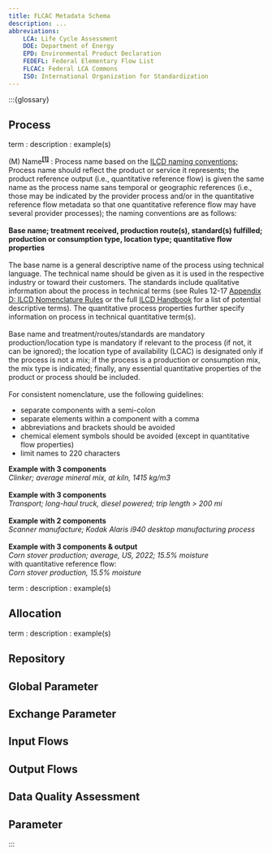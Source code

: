 ```yaml
---
title: FLCAC Metadata Schema
description: ...
abbreviations:
    LCA: Life Cycle Assessment
    DOE: Department of Energy
    EPD: Environmental Product Declaration
    FEDEFL: Federal Elementary Flow List
    FLCAC: Federal LCA Commons
    ISO: International Organization for Standardization
---
```


:::{glossary}

## Process

term
: description
: example(s)

(M) Name<sup>[**[1]**](#fn1)</sup>
: Process name based on the [ILCD naming conventions](https://github.com/uslci-admin/uslci-content/blob/dev/docs/submission_handbook/04-resources/04-App-D.md#rule-12-general-flow-and-process-naming-rules);
Process name should reflect the product or service it represents; 
the product reference output (i.e., quantitative reference flow) is given the same name as the process name sans temporal or geographic references (i.e., those may be indicated by the provider process and/or in the quantitative reference flow metadata so that one quantitative reference flow may have several provider processes);
the naming conventions are as follows: 
<br><br>**Base name; treatment received, production route(s), standard(s) fulfilled; production or consumption type, location type; quantitative flow properties**<br><br>
The base name is a general descriptive name of the process using technical language.
The technical name should be given as it is used in the respective industry or toward their customers.
The standards include qualitative information about the process in technical terms (see Rules 12-17 [Appendix D: ILCD Nomenclature Rules](../04-resources/04-App-D.md) or the full [ILCD Handbook](http://eplca.jrc.ec.europa.eu/uploads/MANPROJ-PR-ILCD-Handbook-Nomenclature-and-other-conventions-first-edition-ISBN-fin-v1.0-E.pdf) for a list of potential descriptive terms). 
The quantitative process properties further specify information on process in technical quantitative term(s).<br><br>
Base name and treatment/routes/standards are mandatory
production/location type is mandatory if relevant to the process (if not, it can be ignored);
the location type of availability (LCAC) is designated only if the process is not a mix; if the process is a production or consumption mix, the mix type is indicated; finally, any essential quantitative properties of the product or process should be included.<br><br>
For consistent nomenclature, use the following guidelines:
  - separate components with a semi-colon
  - separate elements within a component with a comma
  - abbreviations and brackets should be avoided
  - chemical element symbols should be avoided (except in quantitative flow properties)
  - limit names to 220 characters

**Example with 3 components**<br>_Clinker; average mineral mix, at kiln, 1415 kg/m3_&nbsp;&nbsp;&nbsp;&nbsp;&nbsp;&nbsp;&nbsp;&nbsp;&nbsp;&nbsp;<br><br>**Example with 3 components**<br>_Transport; long-haul truck, diesel powered; trip length > 200 mi_<br><br>**Example with 2 components**<br>_Scanner manufacture; Kodak Alaris i940 desktop manufacturing process_<br><br>
**Example with 3 components & output**<br>_Corn stover production; average, US, 2022; 15.5% moisture_<br>with quantitative reference flow:<br>_Corn stover production, 15.5% moisture_<br>

term
: description
: example(s)

## Allocation
<!-- from ./docs/uslci_content/allocation.md -->

term
: description
: example(s)

## Repository
<!-- from ./docs/uslci_content/admin-info.md -->

## Global Parameter
<!-- from ./docs/uslci_content/global-parameters.md -->

## Exchange Parameter
<!-- from ./docs/uslci_content/process-parameters.md -->

## Input Flows
<!-- from ./docs/uslci_content/inputs.md -->

## Output Flows
<!-- from ./docs/uslci_content/outputs.md -->

## Data Quality Assessment
<!-- from ./docs/uslci_content/modeling-and-validation.md -->

## Parameter
<!-- from ./docs/uslci_content/global-parameters.md -->

:::

